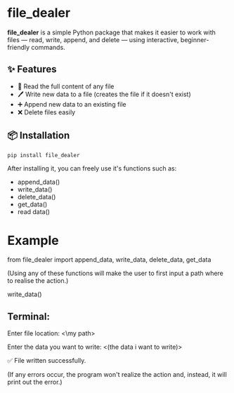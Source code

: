 # file_dealer

**file_dealer** is a simple Python package that makes it easier to work with files — read, write, append, and delete — using interactive, beginner-friendly commands.

## ✨ Features

- 📖 Read the full content of any file
- 🖊 Write new data to a file (creates the file if it doesn't exist)
- ➕ Append new data to an existing file
- ❌ Delete files easily

## 📦 Installation

```bash
pip install file_dealer
```


After installing it, you can freely use it's functions such as:
- append_data()
- write_data()
- delete_data()
- get_data()
- read data()

# Example

from file_dealer import append_data, write_data, delete_data, get_data

(Using any of these functions will make the user to first input a path where to realise the action.)

write_data()

## Terminal:
Enter file location: <\my path>

Enter the data you want to write: <(the data i want to write)>

✅ File written successfully.

(If any errors occur, the program won't realize the action and, instead, it will print out the error.)

